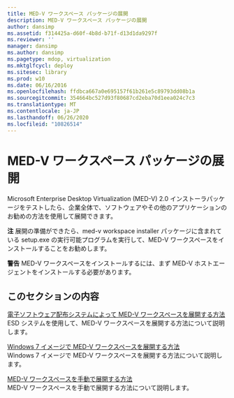 ```yaml
---
title: MED-V ワークスペース パッケージの展開
description: MED-V ワークスペース パッケージの展開
author: dansimp
ms.assetid: f314425a-d60f-4b8d-b71f-d13d1da9297f
ms.reviewer: ''
manager: dansimp
ms.author: dansimp
ms.pagetype: mdop, virtualization
ms.mktglfcycl: deploy
ms.sitesec: library
ms.prod: w10
ms.date: 06/16/2016
ms.openlocfilehash: ffdbca667a0e695157f61b261e5c89793dd08b1a
ms.sourcegitcommit: 354664bc527d93f80687cd2eba70d1eea024c7c3
ms.translationtype: MT
ms.contentlocale: ja-JP
ms.lasthandoff: 06/26/2020
ms.locfileid: "10826514"
---
```

# MED-V ワークスペース パッケージの展開


Microsoft Enterprise Desktop Virtualization (MED-V) 2.0 インストーラパッケージをテストしたら、企業全体で、ソフトウェアやその他のアプリケーションのお勧めの方法を使用して展開できます。

**注** 展開の準備ができたら、med-v workspace installer パッケージに含まれている setup.exe の実行可能プログラムを実行して、MED-V ワークスペースをインストールすることをお勧めします。

 

**警告** MED-V ワークスペースをインストールするには、まず MED-V ホストエージェントをインストールする必要があります。

 

## このセクションの内容


<a href="" id="how-to-deploy-a-med-v-workspace-through-an-electronic-software-distribution-system"></a>[電子ソフトウェア配布システムによって MED-V ワークスペースを展開する方法](how-to-deploy-a-med-v-workspace-through-an-electronic-software-distribution-system.md)  
ESD システムを使用して、MED-V ワークスペースを展開する方法について説明します。

<a href="" id="how-to-deploy-a-med-v-workspace-in-a-windows-7-image"></a>[Windows 7 イメージで MED-V ワークスペースを展開する方法](how-to-deploy-a-med-v-workspace-in-a-windows-7-image.md)  
Windows 7 イメージで MED-V ワークスペースを展開する方法について説明します。

<a href="" id="how-to-deploy-a-med-v-workspace-manually"></a>[MED-V ワークスペースを手動で展開する方法](how-to-deploy-a-med-v-workspace-manually.md)  
MED-V ワークスペースを手動で展開する方法について説明します。

 

 





